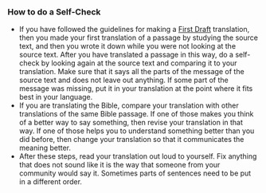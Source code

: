 
### How to do a Self-Check

* If you have followed the guidelines for making a [First Draft](../../translate/first-draft/01.md) translation, then you made your first translation of a passage by studying the source text, and then you wrote it down while you were not looking at the source text. After you have translated a passage in this way, do a self-check by looking again at the source text and comparing it to your translation. Make sure that it says all the parts of the message of the source text and does not leave out anything. If some part of the message was missing, put it in your translation at the point where it fits best in your language.
* If you are translating the Bible, compare your translation with other translations of the same Bible passage. If one of those makes you think of a better way to say something, then revise your translation in that way. If one of those helps you to understand something better than you did before, then change your translation so that it communicates the meaning better.
* After these steps, read your translation out loud to yourself. Fix anything that does not sound like it is the way that someone from your community would say it. Sometimes parts of sentences need to be put in a different order.

